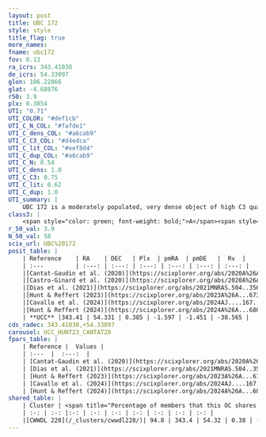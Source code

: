 ```yaml
---
layout: post
title: UBC 172
style: style
title_flag: true
more_names: 
fname: ubc172
fov: 0.13
ra_icrs: 343.41038
de_icrs: 54.33097
glon: 106.22066
glat: -4.68076
r50: 3.9
plx: 0.3854
UTI: "0.71"
UTI_COLOR: "#def1cb"
UTI_C_N_COL: "#fafde1"
UTI_C_dens_COL: "#a6cab9"
UTI_C_C3_COL: "#d4edca"
UTI_C_lit_COL: "#eef8d4"
UTI_C_dup_COL: "#a6cab9"
UTI_C_N: 0.54
UTI_C_dens: 1.0
UTI_C_C3: 0.75
UTI_C_lit: 0.62
UTI_C_dup: 1.0
UTI_summary: |
    UBC 172 is a moderately populated, very dense object of high C3 quality. It is moderately studied in the literature. This object shares a large percentage of members with a later reported entry.
class3: |
    <span style="color: green; font-weight: bold;">A</span><span style="color: #FFC300; font-weight: bold;">B</span>
r_50_val: 3.9
N_50_val: 58
scix_url: UBC%20172
posit_table: |
    | Reference    | RA    | DEC   | Plx  | pmRA  | pmDE   |  Rv  |
    | :---         | :---: | :---: | :---: | :---: | :---: | :---: |
    |[Cantat-Gaudin et al. (2020)](https://scixplorer.org/abs/2020A%26A...640A...1C) | 343.401 | 54.336 | 0.378 | -1.632 | -1.415 | -- |
    |[Castro-Ginard et al. (2020)](https://scixplorer.org/abs/2020A%26A...635A..45C) | 343.392 | 54.328 | 0.373 | -1.644 | -1.409 | -- |
    |[Dias et al. (2021)](https://scixplorer.org/abs/2021MNRAS.504..356D) | 343.407 | 54.322 | 0.368 | -1.648 | -1.408 | -- |
    |[Hunt & Reffert (2023)](https://scixplorer.org/abs/2023A%26A...673A.114H) | 343.419 | 54.338 | 0.388 | -1.593 | -1.455 | -38.012 |
    |[Cavallo et al. (2024)](https://scixplorer.org/abs/2024AJ....167...12C) | 343.428 | 54.321 | 0.394 | -- | -- | -- |
    |[Hunt & Reffert (2024)](https://scixplorer.org/abs/2024A%26A...686A..42H) | 343.419 | 54.338 | 0.388 | -1.593 | -1.455 | -38.012 |
    | **UCC** |343.41 | 54.331 | 0.385 | -1.597 | -1.451 | -38.565 | 
cds_radec: 343.41038,+54.33097
carousel: UCC_HUNT23_CANTAT20
fpars_table: |
    | Reference |  Values |
    | :---  |  :---:  |
    | [Cantat-Gaudin et al. (2020)](https://scixplorer.org/abs/2020A%26A...640A...1C) | `AVNN=0.78, DMNN=11.96, AgeNN=8.31` |
    | [Dias et al. (2021)](https://scixplorer.org/abs/2021MNRAS.504..356D) | `Av=1.082, Dist=2309, logage=8.366, [Fe/H]=0.135` |
    | [Hunt & Reffert (2023)](https://scixplorer.org/abs/2023A%26A...673A.114H) | `AV50=0.826, diffAV50=0.841, MOD50=11.888, logAge50=8.467` |
    | [Cavallo et al. (2024)](https://scixplorer.org/abs/2024AJ....167...12C) | `AV50=1.22, dMod50=11.93, logAge50=8.25, [Fe/H]50=0.17` |
    | [Hunt & Reffert (2024)](https://scixplorer.org/abs/2024A%26A...686A..42H) | `MassJ=523.506` |
shared_table: |
    | Cluster | <span title="Percentage of members that this OC shares with the ones listed">%</span>   | RA   | DEC   | Plx   | pmRA  | pmDE  | Rv | UTI |
    | :-: | :-: |:-: | :-: | :-: | :-: | :-: | :-: | :-: |
    |[CWWDL 228](/_clusters/cwwdl228/)| 94.8 | 343.4 | 54.32 | 0.38 | -1.59 | -1.45 | -38.01 |0.14 |
---
```

